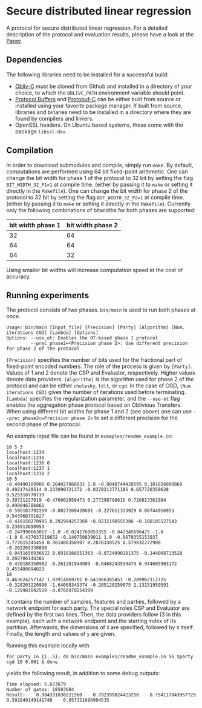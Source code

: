# Secure distributed linear regression

A protocol for secure distributed linear regression. For a detailed description of the protocol and evaluation results, please have a look at the [Paper](https://eprint.iacr.org/2016/892).

## Dependencies
The following libraries need to be installed for a successful build:

* [Obliv-C](https://github.com/samee/obliv-c/) must be cloned from Github and installed in a directory of your choice, to which the `OBLIVC_PATH` environment variable should point.
* [Protocol Buffers](https://github.com/google/protobuf) and [Protobuf-C](https://github.com/protobuf-c/protobuf-c) can be either built from source or installed using your favorite package manager. If built from source, libraries and binaries need to be installed in a directory where they are found by compilers and linkers.
* OpenSSL headers. On Ubuntu based systems, these come with the package `libssl-dev`.

## Compilation

In order to download submodules and compile, simply run `make`.
By default, computations are performed using 64 bit fixed-point arithmetic.
One can change the bit width for phase 1 of the protocol to 32 bit by setting the flag `BIT_WIDTH_32_P1=1` at compile time.
(either by passing it to `make` or setting it directly in the `Makefile`).
One can change the bit width for phase 2 of the protocol to 32 bit by setting the flag `BIT_WIDTH_32_P2=1` at compile time.
(either by passing it to `make` or setting it directly in the `Makefile`).
Currently only the following combinations of bitwidths for both phases are supported:

| bit width phase 1 | bit width phase 2 |
|-------------------|-------------------|
| 32                | 64                |
| 64                | 64                |
| 64                | 32                |

Using smaller bit widths will increase computation speed at the cost of accuracy. 

## Running experiments
The protocol consists of two phases. `bin/main` is used to run both phases at once.
```
Usage: bin/main [Input_file] [Precision] [Party] [Algorithm] [Num. iterations CGD] [Lambda] [Options]
Options: --use_ot: Enables the OT-based phase 1 protocol
         --prec_phase2=<Precision phase 2>: Use different precision for phase 2 of the protocol
```
`[Precision]` specifies the number of bits used for the fractional part of fixed-point encoded numbers.
The role of the process is given by `[Party]`. 
Values of 1 and 2 denote the CSP and Evaluator, respectively. 
Higher values denote data providers.
`[Algorithm]` is the algorithm used for phase 2 of the protocol and can be either `cholesky`, `ldlt`, or `cgd`.
In the case of CGD, `[Num. iterations CGD]` gives the number of iterations used before terminating.
`[Lambda]` specifies the regularization parameter, and the `--use-ot` flag enables the aggregation phase protocol based on Oblivious Transfers.
When using different bit widths for phase 1 and 2 (see above) one can use `--prec_phase2<=Precision phase 2>` to set a different precision for the second
phase of the protocol.

An example input file can be found in `examples/readme_example.in`:
```
10 5 3
localhost:1234
localhost:1235
localhost:1236 0
localhost:1237 1
localhost:1238 2
10 5
-0.49490189906 0.204027068031 1.0 -0.0048744428595 0.101856000869 
0.49217428514 0.233090721372 -0.0370213771185 0.657720359628 0.525310770733 
0.39721227919 -0.470002959473 0.277398798616 0.726013362994 0.498046786861 
-0.595183792269 -0.0827269428691 -0.227611333929 0.80744916955 0.543968791627 
-0.419150270985 0.292994257369 -0.0232190555386 -0.108185527543 0.238913650953 
-0.247990663017 -1.0 -0.0241769053355 -0.842345696475 -1.0 
-1.0 0.437037219652 -0.140750839011 1.0 -0.0679355153937 
0.777015345458 0.981488358907 0.2870338525 0.579832272908 -0.262265338898 
-0.0431656936622 0.0910166551363 -0.0724090181375 -0.144008713528 0.202706144381 
-0.470188350902 -0.261201944989 -0.0468243599479 0.944605903172 0.455480894023 
10
0.463624257142 1.03914869701 0.641866385451 -0.289962112725 -0.328203220996 -1.64668349374 -0.205128259075 2.13151959591 -0.129983842519 -0.0766970254399 
```
It contains the number of samples, features and parties, followed by a network endpoint for each party. 
The special roles CSP and Evaluator are defined by the first two lines. 
Then, the data providers follow (3 in this example), each with a network endpoint and the starting index of its partition.
Afterwards, the dimensions of `X` are specified, followed by `X` itself. 
Finally, the length and values of `y` are given.

Running this example locally with
```
for party in {1..5}; do bin/main examples/readme_example.in 56 $party cgd 10 0.001 & done
```
yields the following result, in addition to some debug outputs:
```
Time elapsed: 5.673679
Number of gates: 18503684
Result:    0.984331038221560    0.792399824423250    0.754117843957729    0.592849149141748    0.057351696904535 
```

